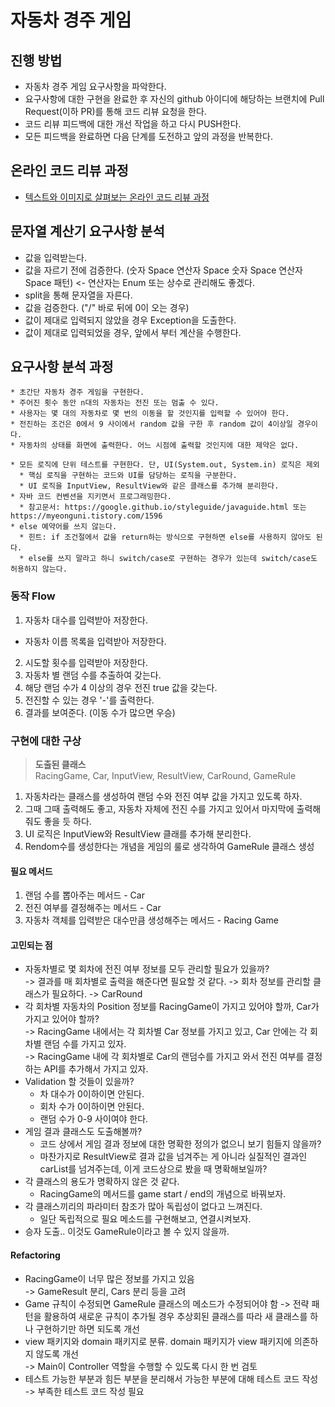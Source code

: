 # 자동차 경주 게임
## 진행 방법
* 자동차 경주 게임 요구사항을 파악한다.
* 요구사항에 대한 구현을 완료한 후 자신의 github 아이디에 해당하는 브랜치에 Pull Request(이하 PR)를 통해 코드 리뷰 요청을 한다.
* 코드 리뷰 피드백에 대한 개선 작업을 하고 다시 PUSH한다.
* 모든 피드백을 완료하면 다음 단계를 도전하고 앞의 과정을 반복한다.

## 온라인 코드 리뷰 과정
* [텍스트와 이미지로 살펴보는 온라인 코드 리뷰 과정](https://github.com/next-step/nextstep-docs/tree/master/codereview)

## 문자열 계산기 요구사항 분석
 * 값을 입력받는다.  
 * 값을 자르기 전에 검증한다. (숫자 Space 연산자 Space 숫자 Space 연산자 Space 패턴) <- 연산자는 Enum 또는 상수로 관리해도 좋겠다.
 * split을 통해 문자열을 자른다.  
 * 값을 검증한다. ("/" 바로 뒤에 0이 오는 경우)  
 * 값이 제대로 입력되지 않았을 경우 Exception을 도출한다.  
 * 값이 제대로 입력되었을 경우, 앞에서 부터 계산을 수행한다.  
    
## 요구사항 분석 과정

```
* 초간단 자동차 경주 게임을 구현한다.  
* 주어진 횟수 동안 n대의 자동차는 전진 또는 멈출 수 있다.  
* 사용자는 몇 대의 자동차로 몇 번의 이동을 할 것인지를 입력할 수 있어야 한다.  
* 전진하는 조건은 0에서 9 사이에서 random 값을 구한 후 random 값이 4이상일 경우이다.  
* 자동차의 상태를 화면에 출력한다. 어느 시점에 출력할 것인지에 대한 제약은 없다.  
```

```
* 모든 로직에 단위 테스트를 구현한다. 단, UI(System.out, System.in) 로직은 제외  
  * 핵심 로직을 구현하는 코드와 UI를 담당하는 로직을 구분한다.  
  * UI 로직을 InputView, ResultView와 같은 클래스를 추가해 분리한다.  
* 자바 코드 컨벤션을 지키면서 프로그래밍한다.  
  * 참고문서: https://google.github.io/styleguide/javaguide.html 또는 https://myeonguni.tistory.com/1596
* else 예약어를 쓰지 않는다.
  * 힌트: if 조건절에서 값을 return하는 방식으로 구현하면 else를 사용하지 않아도 된다.
  * else를 쓰지 말라고 하니 switch/case로 구현하는 경우가 있는데 switch/case도 허용하지 않는다.
```
### 동작 Flow

1. 자동차 대수를 입력받아 저장한다.
+ 자동차 이름 목록을 입력받아 저장한다.    
2. 시도할 횟수를 입력받아 저장한다.  
3. 자동차 별 랜덤 수를 추출하여 갖는다.  
4. 해당 랜덤 수가 4 이상의 경우 전진 true 값을 갖는다.  
5. 전진할 수 있는 경우 '-'를 출력한다. 
6. 결과를 보여준다. (이동 수가 많으면 우승)  

### 구현에 대한 구상  

> **도출된 클래스**  
> RacingGame, Car, InputView, ResultView, CarRound, GameRule

1. 자동차라는 클래스를 생성하여 랜덤 수와 전진 여부 값을 가지고 있도록 하자.  
2. 그때 그때 출력해도 좋고, 자동차 자체에 전진 수를 가지고 있어서 마지막에 출력해줘도 좋을 듯 하다.  
3. UI 로직은 InputView와 ResultView 클래를 추가해 분리한다.  
4. Rendom수를 생성한다는 개념을 게임의 룰로 생각하여 GameRule 클래스 생성

#### 필요 메서드  

1. 랜덤 수를 뽑아주는 메서드 - Car
2. 전진 여부를 결정해주는 메서드  - Car
3. 자동차 객체를 입력받은 대수만큼 생성해주는 메서드 - Racing Game  

#### 고민되는 점  

- 자동차별로 몇 회차에 전진 여부 정보를 모두 관리할 필요가 있을까?  
-> 결과를 매 회차별로 출력을 해준다면 필요할 것 같다. -> 회차 정보를 관리할 클래스가 필요하다. -> CarRound
- 각 회차별 자동차의 Position 정보를 RacingGame이 가지고 있어야 할까, Car가 가지고 있어야 할까?  
-> RacingGame 내에서는 각 회차별 Car 정보를 가지고 있고, Car 안에는 각 회차별 랜덤 수를 가지고 있자.  
-> RacingGame 내에 각 회차별로 Car의 랜덤수를 가지고 와서 전진 여부를 결정하는 API를 추가해서 가지고 있자.  
- Validation 할 것들이 있을까? 
    - 차 대수가 0이하이면 안된다.  
    - 회차 수가 0이하이면 안된다.  
    - 랜덤 수가 0-9 사이여야 한다.  
- 게임 결과 클래스도 도출해볼까?  
    - 코드 상에서 게임 결과 정보에 대한 명확한 정의가 없으니 보기 힘들지 않을까? 
    - 마찬가지로 ResultView로 결과 값을 넘겨주는 게 아니라 실질적인 결과인 carList를 넘겨주는데, 이게 코드상으로 봤을 때 명확해보일까?  
 - 각 클래스의 용도가 명확하지 않은 것 같다.  
    - RacingGame의 메서드를 game start / end의 개념으로 바꿔보자. 
 - 각 클래스끼리의 파라미터 참조가 많아 독립성이 없다고 느껴진다.  
    - 일단 독립적으로 필요 메소드를 구현해보고, 연결시켜보자. 
 - 승자 도출.. 이것도 GameRule이라고 볼 수 있지 않을까.  
 
 
 #### Refactoring
 
 - RacingGame이 너무 많은 정보를 가지고 있음  
 -> GameResult 분리, Cars 분리 등을 고려
 - Game 규칙이 수정되면 GameRule 클래스의 메소드가 수정되어야 함
 -> 전략 패턴을 활용하여 새로운 규칙이 추가될 경우 추상회된 클래스를 따라 새 클래스를 하나 구현하기만 하면 되도록 개선  
 - view 패키지와 domain 패키지로 분류. domain 패키지가 view 패키지에 의존하지 않도록 개선  
 -> Main이 Controller 역할을 수행할 수 있도록 다시 한 번 검토  
 - 테스트 가능한 부분과 힘든 부분을 분리해서 가능한 부분에 대해 테스트 코드 작성  
 -> 부족한 테스트 코드 작성 필요